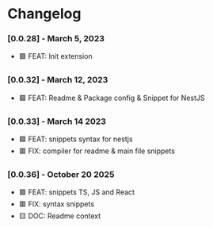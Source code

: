 # Changelog

### [0.0.28] - March 5, 2023

- 🟩 FEAT: Init extension

### [0.0.32] - March 12, 2023

- 🟩 FEAT: Readme & Package config & Snippet for NestJS

### [0.0.33] - March 14 2023

- 🟩 FEAT: snippets syntax for nestjs
- 🟥 FIX: compiler for readme & main file snippets

### [0.0.36] - October 20 2025

- 🟩 FEAT: snippets TS, JS and React
- 🟥 FIX: syntax snippets
- 🟨 DOC: Readme context
